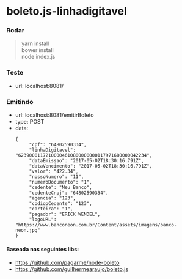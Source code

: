 # boleto.js-linhadigitavel
### Rodar  

> yarn install  
> bower install  
> node index.js  

### Teste
 - url: localhost:8081/

### Emitindo
 - url: localhost:8081/emitirBoleto  
 - type: POST 
 - data: 
      ```
      {
           "cpf": "64802590334", 
           "linhaDigitavel": "62390001172100004610800000000117971680000042234", 
           "dataEmissao": "2017-05-02T18:30:16.791Z", 
           "dataVencimento": "2017-05-02T18:30:16.791Z",
           "valor": "422.34", 
           "nossoNumero": "11", 
           "numeroDocumento": "1", 
           "cedente": "Meu Banco", 
           "cedenteCnpj": "64802590334", 
           "agencia": "123", 
           "codigoCedente": "123", 
           "carteira": "1", 
           "pagador": "ERICK WENDEL",
           "logoURL": "https://www.banconeon.com.br/Content/assets/imagens/banco-neon.jpg"
      } 
     ```  
       
#### Baseada nas seguintes libs:
 - https://github.com/pagarme/node-boleto
 - https://github.com/guilhermearaujo/boleto.js
